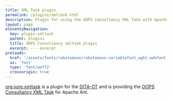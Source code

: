 ```yaml
---
title: XML Task plugin
permalink: /plugins/xmltask.html
description: Plugin for using the OOPS consultancy XML Task with Apache Ant.
layout: page
eleventyNavigation:
  key: plugin-xmltask
  parent: plugins
  title: OOPS Consultancy xmltask plugin
  excerpt: --- excerpt
preloads:
  href: '/assets/fonts/robotomono/robotomono-variablefont_wght-webfont.woff2'
  as: 'font'
  type: 'font/woff2'
  crossorigin: true
---
```



[org.jung.xmltask](https://github.com/stefan-jung/org.jung.xmltask) is a plugin for the [DITA-OT](https://www.dita-ot.org/) and is providing the [OOPS Consultancy XML Task](http://www.oopsconsultancy.com/software/xmltask/) for Apache Ant.